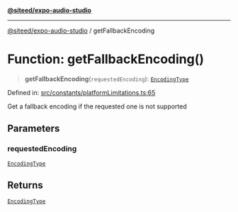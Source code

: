 [**@siteed/expo-audio-studio**](../README.md)

***

[@siteed/expo-audio-studio](../README.md) / getFallbackEncoding

# Function: getFallbackEncoding()

> **getFallbackEncoding**(`requestedEncoding`): [`EncodingType`](../type-aliases/EncodingType.md)

Defined in: [src/constants/platformLimitations.ts:65](https://github.com/deeeed/expo-audio-stream/blob/8a303b4d96988b97604123d74daaa406d9ec517c/packages/expo-audio-studio/src/constants/platformLimitations.ts#L65)

Get a fallback encoding if the requested one is not supported

## Parameters

### requestedEncoding

[`EncodingType`](../type-aliases/EncodingType.md)

## Returns

[`EncodingType`](../type-aliases/EncodingType.md)
